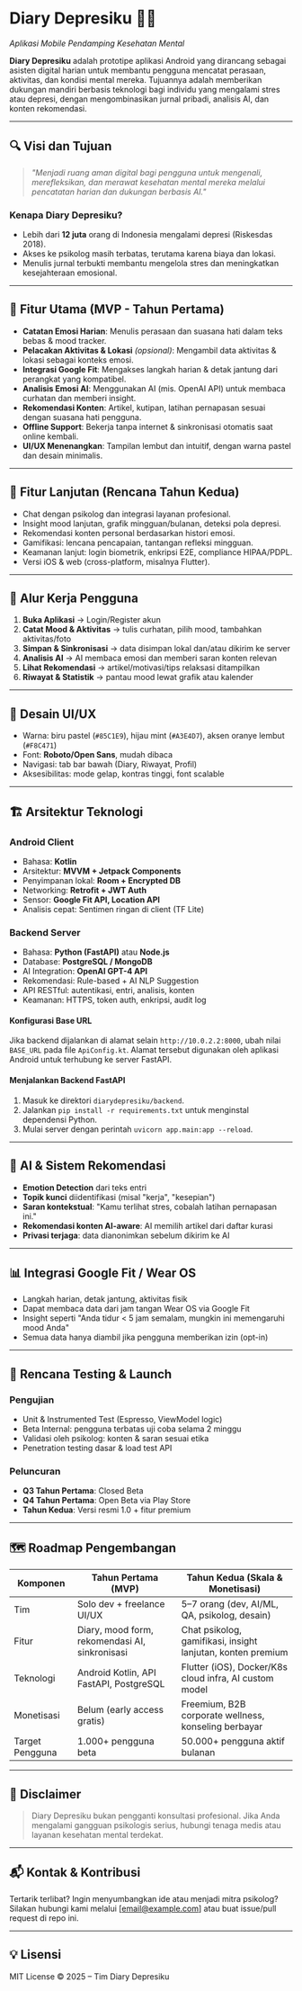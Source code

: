 # Diary Depresiku 📓💙  
_Aplikasi Mobile Pendamping Kesehatan Mental_

**Diary Depresiku** adalah prototipe aplikasi Android yang dirancang sebagai asisten digital harian untuk membantu pengguna mencatat perasaan, aktivitas, dan kondisi mental mereka. Tujuannya adalah memberikan dukungan mandiri berbasis teknologi bagi individu yang mengalami stres atau depresi, dengan mengombinasikan jurnal pribadi, analisis AI, dan konten rekomendasi.

---

## 🔍 Visi dan Tujuan

> _"Menjadi ruang aman digital bagi pengguna untuk mengenali, merefleksikan, dan merawat kesehatan mental mereka melalui pencatatan harian dan dukungan berbasis AI."_

### Kenapa Diary Depresiku?
- Lebih dari **12 juta** orang di Indonesia mengalami depresi (Riskesdas 2018).
- Akses ke psikolog masih terbatas, terutama karena biaya dan lokasi.
- Menulis jurnal terbukti membantu mengelola stres dan meningkatkan kesejahteraan emosional.

---

## 🧠 Fitur Utama (MVP - Tahun Pertama)

- **Catatan Emosi Harian**: Menulis perasaan dan suasana hati dalam teks bebas & mood tracker.
- **Pelacakan Aktivitas & Lokasi** *(opsional)*: Mengambil data aktivitas & lokasi sebagai konteks emosi.
- **Integrasi Google Fit**: Mengakses langkah harian & detak jantung dari perangkat yang kompatibel.
- **Analisis Emosi AI**: Menggunakan AI (mis. OpenAI API) untuk membaca curhatan dan memberi insight.
- **Rekomendasi Konten**: Artikel, kutipan, latihan pernapasan sesuai dengan suasana hati pengguna.
- **Offline Support**: Bekerja tanpa internet & sinkronisasi otomatis saat online kembali.
- **UI/UX Menenangkan**: Tampilan lembut dan intuitif, dengan warna pastel dan desain minimalis.

---

## 🌱 Fitur Lanjutan (Rencana Tahun Kedua)

- Chat dengan psikolog dan integrasi layanan profesional.
- Insight mood lanjutan, grafik mingguan/bulanan, deteksi pola depresi.
- Rekomendasi konten personal berdasarkan histori emosi.
- Gamifikasi: lencana pencapaian, tantangan refleksi mingguan.
- Keamanan lanjut: login biometrik, enkripsi E2E, compliance HIPAA/PDPL.
- Versi iOS & web (cross-platform, misalnya Flutter).

---

## 🔁 Alur Kerja Pengguna

1. **Buka Aplikasi** → Login/Register akun
2. **Catat Mood & Aktivitas** → tulis curhatan, pilih mood, tambahkan aktivitas/foto
3. **Simpan & Sinkronisasi** → data disimpan lokal dan/atau dikirim ke server
4. **Analisis AI** → AI membaca emosi dan memberi saran konten relevan
5. **Lihat Rekomendasi** → artikel/motivasi/tips relaksasi ditampilkan
6. **Riwayat & Statistik** → pantau mood lewat grafik atau kalender

---

## 🎨 Desain UI/UX

- Warna: biru pastel (`#85C1E9`), hijau mint (`#A3E4D7`), aksen oranye lembut (`#F8C471`)
- Font: **Roboto/Open Sans**, mudah dibaca
- Navigasi: tab bar bawah (Diary, Riwayat, Profil)
- Aksesibilitas: mode gelap, kontras tinggi, font scalable

---

## 🏗️ Arsitektur Teknologi

### Android Client
- Bahasa: **Kotlin**
- Arsitektur: **MVVM + Jetpack Components**
- Penyimpanan lokal: **Room + Encrypted DB**
- Networking: **Retrofit + JWT Auth**
- Sensor: **Google Fit API, Location API**
- Analisis cepat: Sentimen ringan di client (TF Lite)

### Backend Server
- Bahasa: **Python (FastAPI)** atau **Node.js**
- Database: **PostgreSQL / MongoDB**
- AI Integration: **OpenAI GPT-4 API**
- Rekomendasi: Rule-based + AI NLP Suggestion
- API RESTful: autentikasi, entri, analisis, konten
- Keamanan: HTTPS, token auth, enkripsi, audit log

#### Konfigurasi Base URL
Jika backend dijalankan di alamat selain `http://10.0.2.2:8000`, ubah nilai
`BASE_URL` pada file `ApiConfig.kt`. Alamat tersebut digunakan oleh aplikasi
Android untuk terhubung ke server FastAPI.

#### Menjalankan Backend FastAPI
1. Masuk ke direktori `diarydepresiku/backend`.
2. Jalankan `pip install -r requirements.txt` untuk menginstal dependensi Python.
3. Mulai server dengan perintah `uvicorn app.main:app --reload`.

---

## 🤖 AI & Sistem Rekomendasi

- **Emotion Detection** dari teks entri
- **Topik kunci** diidentifikasi (misal "kerja", "kesepian")
- **Saran kontekstual**: "Kamu terlihat stres, cobalah latihan pernapasan ini."
- **Rekomendasi konten AI-aware**: AI memilih artikel dari daftar kurasi
- **Privasi terjaga**: data dianonimkan sebelum dikirim ke AI

---

## 📊 Integrasi Google Fit / Wear OS

- Langkah harian, detak jantung, aktivitas fisik
- Dapat membaca data dari jam tangan Wear OS via Google Fit
- Insight seperti "Anda tidur < 5 jam semalam, mungkin ini memengaruhi mood Anda"
- Semua data hanya diambil jika pengguna memberikan izin (opt-in)

---

## 🧪 Rencana Testing & Launch

### Pengujian
- Unit & Instrumented Test (Espresso, ViewModel logic)
- Beta Internal: pengguna terbatas uji coba selama 2 minggu
- Validasi oleh psikolog: konten & saran sesuai etika
- Penetration testing dasar & load test API

### Peluncuran
- **Q3 Tahun Pertama**: Closed Beta
- **Q4 Tahun Pertama**: Open Beta via Play Store
- **Tahun Kedua**: Versi resmi 1.0 + fitur premium

---

## 🗺️ Roadmap Pengembangan

| Komponen           | Tahun Pertama (MVP)                              | Tahun Kedua (Skala & Monetisasi)                          |
|--------------------|--------------------------------------------------|------------------------------------------------------------|
| Tim                | Solo dev + freelance UI/UX                       | 5–7 orang (dev, AI/ML, QA, psikolog, desain)              |
| Fitur              | Diary, mood form, rekomendasi AI, sinkronisasi   | Chat psikolog, gamifikasi, insight lanjutan, konten premium |
| Teknologi          | Android Kotlin, API FastAPI, PostgreSQL          | Flutter (iOS), Docker/K8s cloud infra, AI custom model    |
| Monetisasi         | Belum (early access gratis)                      | Freemium, B2B corporate wellness, konseling berbayar       |
| Target Pengguna    | 1.000+ pengguna beta                             | 50.000+ pengguna aktif bulanan                            |

---

## 📄 Disclaimer

> Diary Depresiku bukan pengganti konsultasi profesional. Jika Anda mengalami gangguan psikologis serius, hubungi tenaga medis atau layanan kesehatan mental terdekat.

---

## 📬 Kontak & Kontribusi

Tertarik terlibat? Ingin menyumbangkan ide atau menjadi mitra psikolog? Silakan hubungi kami melalui [email@example.com] atau buat issue/pull request di repo ini.

---

## 💡 Lisensi

MIT License © 2025 – Tim Diary Depresiku

